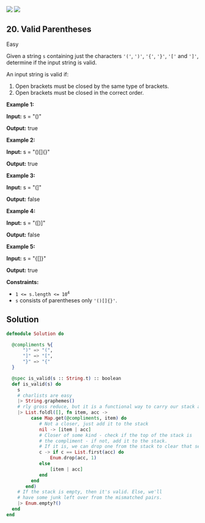 [![](https://img.shields.io/github/stars/LeetCode-in-Elixir/LeetCode-in-Elixir?label=Stars&style=flat-square)](https://github.com/LeetCode-in-Elixir/LeetCode-in-Elixir)
[![](https://img.shields.io/github/forks/LeetCode-in-Elixir/LeetCode-in-Elixir?label=Fork%20me%20on%20GitHub%20&style=flat-square)](https://github.com/LeetCode-in-Elixir/LeetCode-in-Elixir/fork)

## 20\. Valid Parentheses

Easy

Given a string `s` containing just the characters `'('`, `')'`, `'{'`, `'}'`, `'['` and `']'`, determine if the input string is valid.

An input string is valid if:

1.  Open brackets must be closed by the same type of brackets.
2.  Open brackets must be closed in the correct order.

**Example 1:**

**Input:** s = "()"

**Output:** true

**Example 2:**

**Input:** s = "()[]{}"

**Output:** true

**Example 3:**

**Input:** s = "(]"

**Output:** false

**Example 4:**

**Input:** s = "([)]"

**Output:** false

**Example 5:**

**Input:** s = "{[]}"

**Output:** true

**Constraints:**

*   <code>1 <= s.length <= 10<sup>4</sup></code>
*   `s` consists of parentheses only `'()[]{}'`.

## Solution

```elixir
defmodule Solution do

  @compliments %{
      ")" => "(",
      "]" => "[",
      "}" => "{"
  }

  @spec is_valid(s :: String.t) :: boolean
  def is_valid(s) do
    s
    # charlists are easy
    |> String.graphemes()
    # rly gross reduce, but it is a functional way to carry our stack along.
    |> List.foldl([], fn item, acc -> 
         case Map.get(@compliments, item) do
            # Not a closer, just add it to the stack
            nil -> [item | acc]
            # Closer of some kind - check if the top of the stack is 
            # the compliment - if not, add it to the stack.
            # If it is, we can drop one from the stack to clear that set.
            c -> if c == List.first(acc) do
                Enum.drop(acc, 1)
            else 
                [item | acc]
            end
         end
       end)
    # If the stack is empty, then it's valid. Else, we'll
    # have some junk left over from the mismatched pairs.
    |> Enum.empty?()
  end
end
```